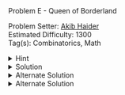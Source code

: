 <summary>Problem E - Queen of Borderland</summary>

Problem Setter: [Akib Haider](https://codeforces.com/profile/_akibhaider_)  
Estimated Difficulty: 1300  
Tag(s): Combinatorics, Math

<details>
<summary>Hint</summary>

Solve for each color separately.

</details>

<details>
<summary>Solution</summary>

You need to find the number of combinations where, for each color, an even number of bottles remain. Since the condition for one color does not affect any other, you can solve the problem independently for each color and then multiply the results at the end.

Let the number of bottles of the $i$-th color be $n_i$. In a valid combination, the number of bottles that remain must be even. The number of ways to choose an even number of bottles is: $\displaystyle\binom{n_i}{0} + \binom{n_i}{2} + \binom{n_i}{4} + ... + \binom{n_i}{m}$, where $m$ is the largest even number such that $m \le n_i$ (that is, $m = n_i$ if $n_i$ is even, and $m = n_i - 1$ if $n_i$ is odd).

Time Complexity Analysis:  
For counting the combinations of the $i$-th color, you need $\mathcal{O}(n_i)$ operations.  
So, for all colors, the total is $\mathcal{O}(n_1 + n_2 + ... + n_{26}) = \mathcal{O}(n)$.  
Thus, the overall time complexity for a single round is $\mathcal{O}(n)$.  
The precalculation of factorials and inverse factorials (modular inverses of factorials) can be considered $\mathcal{O}(1)$.

<details>
<summary>Code</summary>

```cpp
#include <bits/stdc++.h>
using namespace std;

#define fastio ios_base::sync_with_stdio(0); cin.tie(0)
using LL = long long;

const LL MOD = 1e9 + 7;
const int N = 2e6 + 5;
LL fct[N], inv[N], invFct[N];

void initFct()
{
    fct[0] = 1;
    for(int i = 1; i < N; i++) fct[i] = (fct[i - 1] * i) % MOD;
}

void initModInv()
{
    int i, m, r;

    inv[1] = 1;
    for(i = 2; i < N; i++)
    {
        m = MOD / i, r = MOD % i;

        inv[i] = -m * inv[r];

        inv[i] %= MOD, inv[i] += MOD, inv[i] %= MOD;
    }
}

void initInvFct()
{
    invFct[0] = 1;
    for(int i = 1; i < N; i++) invFct[i] = (invFct[i - 1] * inv[i]) % MOD;
}

LL nCr(int n, int r)
{
    return fct[n] * invFct[r] % MOD * invFct[n - r] % MOD;
}



void pre()
{
    fastio;

    initFct();
    initModInv();
    initInvFct();
}

void solve(int tc)
{
    int i, n;
    string s;
    cin >> n >> s;

    vector<int> freq(26);
    for(char c: s) freq[c - 'a']++;

    LL ans = 1, t;
    for(auto x: freq) if(x > 0)
    {
        t = 0;
        for(i = 0; i <= x; i += 2)
        {
            t += nCr(x, i);
            t %= MOD;
        }

        ans *= t;
        ans %= MOD;
    }

    cout << ans;
}

int main()
{
    pre();

    int tc, tt = 1;
    cin >> tt;

    for(tc = 1; tc <= tt; tc++)
    {
        // cout << "Case " << tc << ": ";
        solve(tc);
        cout << '\n';
    }

    return 0;
}
```

</details>
</details>

<details>
<summary>Alternate Solution</summary>
Let's try to break the process of choosing an even number of bottles out of $n$ into two steps $(n > 0)$:

1. Choose any combination from the first $(n - 1)$ bottles.
2. If the number of chosen bottles is even, then remove the last bottle; otherwise, keep it.

Step 1 can be done in $2^{n - 1}$ ways.  
Step 2 has exactly $1$ valid choice given Step 1.  
Therefore, the total number of ways is $2^{n - 1}$.

From combinatorics, this agrees with the identity:  
$\displaystyle\binom{n}{0} + \binom{n}{2} + \binom{n}{4} + ... + \binom{n}{m} = 2^{n - 1}$ for any $n > 0$ where $m$ is the largest even number such that $m \le n$.

For finding the value of $2^x$, you can use binary exponentiation, precalculate the powers of $2$ untill $10^6$, or even run a loop (since the sum of $n$ over all test cases is within $2 \times 10^6$).

The time complexity is $\mathcal{O}(n)$ because you have to build the frequency array.

<details>
<summary>Code</summary>

```cpp
#include <bits/stdc++.h>
using namespace std;

#define fastio ios_base::sync_with_stdio(0); cin.tie(0)
using LL = long long;

const LL MOD = 1e9 + 7;

LL binExp(LL a, LL p)
{
    if(p == 0) return 1;
    if(p % 2 == 1) return a * binExp(a, p - 1) % MOD;
    return binExp(a * a % MOD, p / 2);
}



void pre()
{
    fastio;


}

void solve(int tc)
{
    int i, n;
    string s;
    cin >> n >> s;

    vector<int> freq(26);
    for(char c: s) freq[c - 'a']++;

    LL ans = 1, t;
    for(auto x: freq) if(x > 0)
    {
        ans *= binExp(2, x - 1);
        ans %= MOD;
    }

    cout << ans;
}

int main()
{
    pre();

    int tc, tt = 1;
    cin >> tt;

    for(tc = 1; tc <= tt; tc++)
    {
        // cout << "Case " << tc << ": ";
        solve(tc);
        cout << '\n';
    }

    return 0;
}
```

</details>
</details>

<details>
<summary>Alternate Solution</summary>

Let $k$ be the number of colors with at least one bottle.  
$2^{n_1 - 1} \times 2^{n_2 - 1} \times ... \times 2^{n_k - 1}$ simplifies to $2^{n - k}$.

The time complexity is still $\mathcal{O}(n)$ because you have to count the value of $k$.

<details>
<summary>Code</summary>
#include <bits/stdc++.h>

```cpp
#include <bits/stdc++.h>
using namespace std;

#define fastio ios_base::sync_with_stdio(0); cin.tie(0)
using LL = long long;

const LL MOD = 1e9 + 7;
const int N = 1e6 + 5;
LL pow2[N];



void pre()
{
    fastio;

    pow2[0] = 1;
    for(int i = 1; i < N; i++) pow2[i] = 2 * pow2[i - 1] % MOD;
}

void solve(int tc)
{
    int i, n;
    string s;
    cin >> n >> s;

    vector<int> freq(26);
    for(char c: s) freq[c - 'a']++;

    int k = 0;
    for(auto x: freq) if(x > 0) k++;

    cout << pow2[n - k];
}

int main()
{
    pre();

    int tc, tt = 1;
    cin >> tt;

    for(tc = 1; tc <= tt; tc++)
    {
        // cout << "Case " << tc << ": ";
        solve(tc);
        cout << '\n';
    }

    return 0;
}
```

</details>
</details>